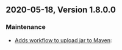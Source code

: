 ## 2020-05-18, Version 1.8.0.0 
### Maintenance
* [Adds workflow to upload jar to Maven](https://github.com/opendistro-for-elasticsearch/sql-jdbc/pull/81):
